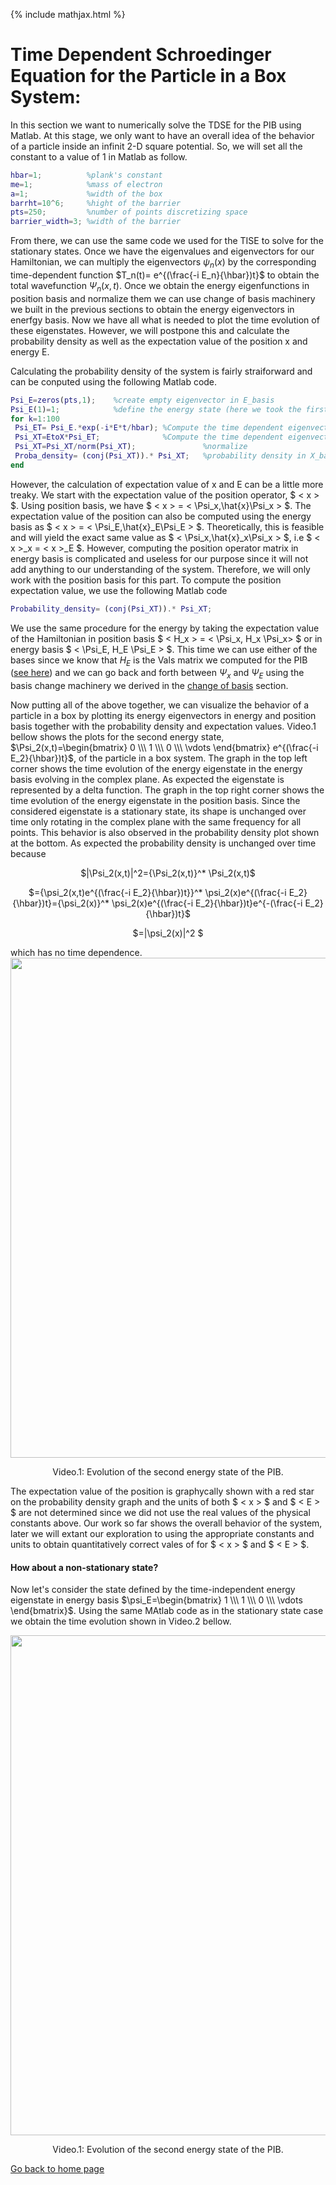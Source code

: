 {% include mathjax.html %}

# Time Dependent Schroedinger Equation for the Particle in a Box System:

In this section we want to numerically solve the TDSE for the PIB using Matlab.
At this stage, we only want to have an overall idea of the behavior of a particle inside an infinit 2-D square potential. So, we will set all the constant to a value of $1$ in Matlab as follow.

```Matlab
hbar=1;          %plank's constant
me=1;            %mass of electron
a=1;             %width of the box
barrht=10^6;     %hight of the barrier
pts=250;         %number of points discretizing space
barrier_width=3; %width of the barrier

```

From there, we can use the same code we used for the TISE to solve for the stationary states. Once we have the eigenvalues and eigenvectors for our Hamiltonian, we can multiply the eigenvectors $\psi_n(x)$ by the corresponding time-dependent function $T_n(t)= e^{(\frac{-i E_n}{\hbar})t}$ to obtain the total wavefunction $\Psi_n(x,t)$. Once we obtain the energy eigenfunctions in position basis and normalize them we can use change of basis machinery we built in the previous sections to obtain the energy eigenvectors in enerfgy basis. Now we have all what is needed to plot the time evolution of these eigenstates. However, we will postpone this and calculate the probability density as well as the expectation value of the position x and energy E.

Calculating the probability density of the system is fairly straiforward and can be conputed using the following Matlab code.

```Matlab
Psi_E=zeros(pts,1);    %create empty eigenvector in E_basis
Psi_E(1)=1;            %define the energy state (here we took the first energy state)
for k=1:100                                  
 Psi_ET= Psi_E.*exp(-i*E*t/hbar); %Compute the time dependent eigenvector in E_basis
 Psi_XT=EtoX*Psi_ET;              %Compute the time dependent eigenvector in X_basis 
 Psi_XT=Psi_XT/norm(Psi_XT);               %normalize
 Proba_density= (conj(Psi_XT)).* Psi_XT;   %probability density in X_basis
end

```
However, the calculation of expectation value of x and E can be a little more treaky. We start with the expectation value of the position operator, $ < x > $. 
 Using position basis, we have $ < x > = < \Psi_x,\hat{x}\Psi_x > $. The expectation value of the position can also be computed using the energy basis as $ < x > = < \Psi_E,\hat{x}_E\Psi_E > $. Theoretically, this is feasible and will yield the exact same value as $ < \Psi_x,\hat{x}_x\Psi_x > $, i.e $ < x >_x = < x >_E $. However, computing the position operator matrix in energy basis is complicated and useless for our purpose since it will not add anything to our understanding of the system. Therefore, we will only work with the position basis for this part. To compute the position expectation value, we use the following Matlab code
  
  ```Matlab
Probability_density= (conj(Psi_XT)).* Psi_XT;

```

We use the same procedure for the energy by taking the expectation value of the Hamiltonian in position basis $ < H_x > = < \Psi_x, H_x \Psi_x> $ or in energy basis $ < \Psi_E, H_E \Psi_E > $. This time we can use either of the bases since we know that $H_E$ is the Vals matrix we computed for the PIB ([see here](/ChangeofBasis.md)) and we can go back and forth between $\Psi_x$ and $\Psi_E$ using the basis change machinery we derived in the [change of basis](/ChangeofBasis.md) section.

Now putting all of the above together, we can visualize the behavior of a particle in a box by plotting its energy eigenvectors in energy and position basis together with the probability density and expectation values.
Video.1 bellow shows the plots for the second energy state, $\Psi_2(x,t)=\begin{bmatrix} 0 \\\ 1 \\\ 0 \\\ \vdots \end{bmatrix} e^{(\frac{-i E_2}{\hbar})t}$, of the particle in a box system. The graph in the top left corner shows the time evolution of the energy eigenstate in the energy basis evolving in the complex plane. As expected the eigenstate is represented by a delta function. The graph in the top right corner shows the time evolution of the energy eigenstate in the position basis. Since the considered eigenstate is a stationary state, its shape is unchanged over time only rotating in the complex plane with the same frequency for all points. This behavior is also observed in the probability density plot shown at the bottom. As expected the probability density is unchanged over time because 
<p align="center"> $|\Psi_2(x,t)|^2={\Psi_2(x,t)}^* \Psi_2(x,t)$</p> 
<p align="center">$={\psi_2(x,t)e^{(\frac{-i E_2}{\hbar})t}}^* \psi_2(x)e^{(\frac{-i E_2}{\hbar})t}={\psi_2(x)}^* \psi_2(x)e^{(\frac{-i E_2}{\hbar})t}e^{-(\frac{-i E_2}{\hbar})t}$</p>
<p align="center">$=|\psi_2(x)|^2 $</p> which has no time dependence.

<img src="https://user-images.githubusercontent.com/35305574/36699212-0506da5a-1b1a-11e8-9398-20a2d0a4969f.gif" width="800">
<p align="center">  Video.1: Evolution of the second energy state of the PIB. </p>

The expectation value of the position is graphycally shown with a red star on the probability density graph and the units of both $ < x > $ and $ < E > $ are not determined since we did not use the real values of the physical constants above. Our work so far shows the overall behavior of the system, later we will extant our exploration to using the appropriate constants and units to obtain quantitatively correct vales of for $ < x > $ and $ < E > $.

#### How about a non-stationary state? 
Now let's consider the state defined by the time-independent energy eigenstate in energy basis $\psi_E=\begin{bmatrix} 1 \\\ 1 \\\ 0 \\\ \vdots \end{bmatrix}$. Using the same MAtlab code as in the stationary state case we obtain the time evolution shown in Video.2 bellow.


<img src="https://user-images.githubusercontent.com/35305574/36702023-75ced0d6-1b23-11e8-8043-65ff858ab4a1.gif" width="800">
<p align="center">  Video.1: Evolution of the second energy state of the PIB. </p>

[Go back to home page](/README.md)

